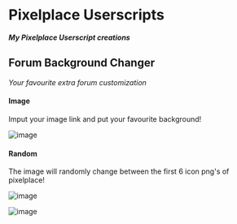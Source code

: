 # **Pixelplace Userscripts**
***My Pixelplace Userscript creations***

## Forum Background Changer
*Your favourite extra forum customization*

#### Image
Imput your image link and put your favourite background!

![image](https://i.imgur.com/u9Ms07M.png)

#### Random
The image will randomly change between the first 6 icon png's of pixelplace!

![image](https://i.imgur.com/JoL4IMn.png)

![image](https://imgur.com/pxXeNvu.png)
